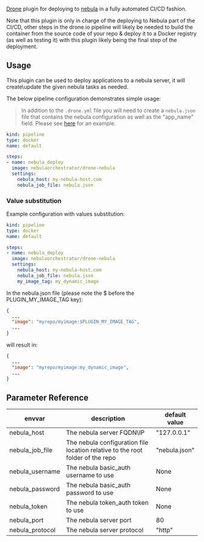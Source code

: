 [Drone](https://drone.io/) plugin for deploying to [nebula](http://nebula-orchestrator.github.io/) in a fully automated CI/CD fashion.

Note that this plugin is only in charge of the deploying to Nebula part of the CI/CD, other steps in the drone.io pipeline will likely be needed to build the container from the source code of your repo & deploy it to a Docker registry (as well as testing it) with this plugin likely being the final step of the deployment.

## Usage

This plugin can be used to deploy applications to a nebula server, it will create\update the given nebula tasks as needed.

The below pipeline configuration demonstrates simple usage:

> In addition to the `.drone.yml` file you will need to create a `nebula.json` file that contains the nebula configuration as well as the "app_name" field. Please see [here](https://github.com/nebula-orchestrator/drone-nebula/blob/master/test/test_files/nebula.json) for an example. 

```yaml
kind: pipeline
type: docker
name: default

steps:
- name: nebula_deploy
  image: nebulaorchestrator/drone-nebula
  settings:
    nebula_host: my-nebula-host.com
    nebula_job_file: nebula.json
```

### Value substitution

Example configuration with values substitution:

```yaml
kind: pipeline
type: docker
name: default

steps:
- name: nebula_deploy
  image: nebulaorchestrator/drone-nebula
  settings:
    nebula_host: my-nebula-host.com
    nebula_job_file: nebula.json
    my_image_tag: my_dynamic_image
```

In the nebula.json file (please note the $ before the PLUGIN_MY_IMAGE_TAG key):

```json
{
  ...
  "image": "myrepo/myimage:$PLUGIN_MY_IMAGE_TAG",
  ...
}
```

will result in:

```json
{
  ...
  "image": "myrepo/myimage:my_dynamic_image",
  ...
}
```

## Parameter Reference

| envvar          | description                                                                    | default value |
|-----------------|--------------------------------------------------------------------------------|---------------|
| nebula_host     | The nebula server FQDN\IP                                                      | "127.0.0.1"   |
| nebula_job_file | The nebula configuration file location relative to the root folder of the repo | "nebula.json" |
| nebula_username | The nebula basic_auth username to use                                          | None          |
| nebula_password | The nebula basic_auth password to use                                          | None          |
| nebula_token    | The nebula token_auth token to use                                             | None          |
| nebula_port     | The nebula server port                                                         | 80            |
| nebula_protocol | The nebula server protocol                                                     | "http"        |
